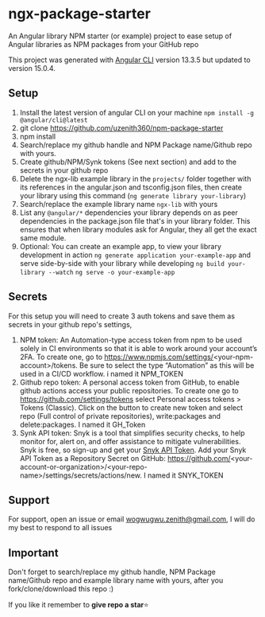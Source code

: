 # ngx-package-starter

An Angular library NPM starter (or example) project to ease setup of Angular libraries as NPM packages from your GitHub repo

This project was generated with [Angular CLI](https://github.com/angular/angular-cli) version 13.3.5 but updated to version 15.0.4.

## Setup

1. Install the latest version of angular CLI on your machine `npm install -g @angular/cli@latest`
2. git clone https://github.com/uzenith360/npm-package-starter
3. npm install
4. Search/replace my github handle and NPM Package name/Github repo with yours.
5. Create github/NPM/Synk tokens (See next section) and add to the secrets in your github repo
6. Delete the ngx-lib example library in the `projects/` folder together with its references in the angular.json and tsconfig.json files, then create your library using this command (`ng generate library your-library`)
7. Search/replace the example library name `ngx-lib` with yours
8. List any `@angular/*` dependencies your library depends on as peer dependencies in the package.json file that's in your library folder. This ensures that when library modules ask for Angular, they all get the exact same module. 
9. Optional: You can create an example app, to view your library development in action `ng generate application your-example-app` and serve side-by-side with your library while developing `ng build your-library --watch` `ng serve -o your-example-app`

## Secrets

For this setup you will need to create 3 auth tokens and save them as secrets in your github repo's settings, 
1. NPM token: An Automation-type access token from npm to be used solely in CI environments so that it is able to work around your account’s 2FA. To create one, go to https://www.npmjs.com/settings/<your-npm-account\>/tokens. Be sure to select the type “Automation” as this will be used in a CI/CD workflow. i named it NPM_TOKEN
2. Github repo token: A personal access token from GitHub, to enable github actions access your public repositories. To create one go to https://github.com/settings/tokens select Personal access tokens > Tokens (Classic). Click on the button to create new token and select repo (Full control of private repositories), write:packages and delete:packages. I named it GH_Token
3. Synk API token: Snyk is a tool that simplifies security checks, to help monitor for, alert on, and offer assistance to mitigate vulnerabilities. Snyk is free, so sign-up and get your [Snyk API Token](https://app.snyk.io/account). Add your Snyk API Token as a Repository Secret on GitHub: https://github.com/<your-account-or-organization\>/\<your-repo-name\>/settings/secrets/actions/new. I named it SNYK_TOKEN

## Support

For support, open an issue or email wogwugwu.zenith@gmail.com, I will do my best to respond to all issues

## Important

Don't forget to search/replace my github handle, NPM Package name/Github repo and example library name with yours, after you fork/clone/download this repo :)

If you like it remember to **give repo a star**⭐

